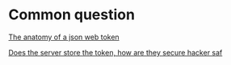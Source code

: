 # Common question
[The anatomy of a json web token](https://scotch.io/tutorials/the-anatomy-of-a-json-web-token)

[Does the server store the token, how are they secure hacker saf](https://stackoverflow.com/questions/38596792/jwt-oauth2-does-the-server-store-the-token-how-are-they-secure-hacker-saf)
